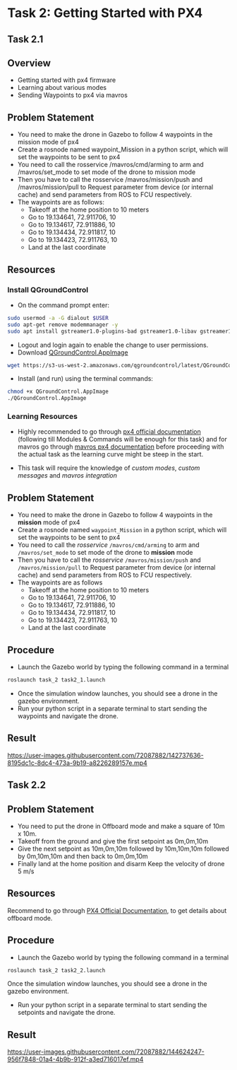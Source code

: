 # Task 2: Getting Started with PX4

## Task 2.1

## Overview
- Getting started with px4 firmware
- Learning about various modes
- Sending Waypoints to px4 via mavros

## Problem Statement
- You need to make the drone in Gazebo to follow 4 waypoints in the mission mode of px4
- Create a rosnode named waypoint_Mission in a python script, which will set the waypoints to be sent to px4
- You need to call the rosservice /mavros/cmd/arming to arm and /mavros/set_mode to set mode of the drone to mission mode
- Then you have to call the rosservice /mavros/mission/push and /mavros/mission/pull to Request parameter from device (or internal cache) and send parameters from ROS to FCU respectively.
- The waypoints are as follows:
    - Takeoff at the home position to 10 meters
    - Go to 19.134641, 72.911706, 10
    - Go to 19.134617, 72.911886, 10
    - Go to 19.134434, 72.911817, 10
    - Go to 19.134423, 72.911763, 10
    - Land at the last coordinate

## Resources

### Install QGroundControl
- On the command prompt enter:
```bash
sudo usermod -a -G dialout $USER
sudo apt-get remove modemmanager -y
sudo apt install gstreamer1.0-plugins-bad gstreamer1.0-libav gstreamer1.0-gl -y
```
- Logout and login again to enable the change to user permissions.
- Download [QGroundControl.AppImage](https://s3-us-west-2.amazonaws.com/qgroundcontrol/latest/QGroundControl.AppImage)
```bash
wget https://s3-us-west-2.amazonaws.com/qgroundcontrol/latest/QGroundControl.AppImage
```
- Install (and run) using the terminal commands:

```bash
chmod +x QGroundControl.AppImage
./QGroundControl.AppImage
```

### Learning Resources
- Highly recommended to go through [px4 official documentation](https://docs.px4.io/v1.12/en/development/development.html) (following till Modules & Commands will be enough for this task) and for mavros go through [mavros px4 documentation](https://docs.px4.io/master/en/ros/ros1.html) before proceeding with the actual task as the learning curve might be steep in the start.

- This task will require the knowledge of _custom modes_, _custom messages_ and _mavros integration_

## Problem Statement
- You need to make the drone in Gazebo to follow 4 waypoints in the __mission__ mode of px4
- Create a rosnode named ```waypoint_Mission``` in a python script, which will set the waypoints to be sent to px4
- You need to call the _rosservice_ ```/mavros/cmd/arming``` to arm and ```/mavros/set_mode``` to set mode of the drone to __mission__ mode
- Then you have to call the _rosservice_ ```/mavros/mission/push``` and ```/mavros/mission/pull``` to Request parameter from device (or internal cache) and send parameters from ROS to FCU respectively.
- The waypoints are as follows
    - Takeoff at the home position to 10 meters
    - Go to 19.134641, 72.911706, 10
    - Go to 19.134617, 72.911886, 10
    - Go to 19.134434, 72.911817, 10
    - Go to 19.134423, 72.911763, 10
    - Land at the last coordinate

## Procedure
- Launch the Gazebo world by typing the following command in a terminal
```bash
roslaunch task_2 task2_1.launch
```
- Once the simulation window launches, you should see a drone in the gazebo environment.
- Run your python script in a separate terminal to start sending the waypoints and navigate the drone.

## Result
https://user-images.githubusercontent.com/72087882/142737636-8195dc1c-8dc4-473a-9b19-a8226289157e.mp4

## Task 2.2

## Problem Statement
- You need to put the drone in Offboard mode and make a square of 10m x 10m.
- Takeoff from the ground and give the first setpoint as 0m,0m,10m
- Give the next setpoint as 10m,0m,10m followed by 10m,10m,10m followed by 0m,10m,10m and then back to 0m,0m,10m
- Finally land at the home position and disarm
Keep the velocity of drone 5 m/s

## Resources
Recommend to go through [PX4 Official Documentation](https://docs.px4.io/master/en/flight_modes/offboard.html), to get details about offboard mode.

## Procedure
- Launch the Gazebo world by typing the following command in a terminal
```bash
roslaunch task_2 task2_2.launch
```
Once the simulation window launches, you should see a drone in the gazebo environment.
- Run your python script in a separate terminal to start sending the setpoints and navigate the drone.

## Result

https://user-images.githubusercontent.com/72087882/144624247-956f7848-01a4-4b9b-912f-a3ed716017ef.mp4


